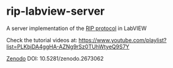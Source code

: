 # rip-labview-server
A server implementation of the <a href="https://github.com/UNEDLabs/rip-spec">RIP protocol</a> in LabVIEW

Check the tutorial videos at: https://www.youtube.com/playlist?list=PLKbjDA4ggHA-AZNg9rSz0TUhWtyeQ9S7Y

[Zenodo](https://zenodo.org/record/2673062#.XfJCZOhKguV)
DOI: 10.5281/zenodo.2673062
